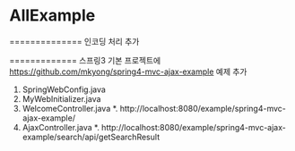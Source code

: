 # AllExample

==============
인코딩 처리 추가


=============
스프링3 기본 프로젝트에
https://github.com/mkyong/spring4-mvc-ajax-example 
예제 추가

1. SpringWebConfig.java
2. MyWebInitializer.java
3. WelcomeController.java
	*. http://localhost:8080/example/spring4-mvc-ajax-example/
4. AjaxController.java
	*. http://localhost:8080/example/spring4-mvc-ajax-example/search/api/getSearchResult
